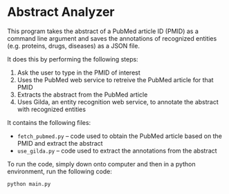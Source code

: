 # Abstract Analyzer

This program takes the abstract of a PubMed article ID (PMID) as a command line argument and saves the annotations of recognized entities (e.g. proteins, drugs, diseases) as a JSON file.

It does this by performing the following steps:
1. Ask the user to type in the PMID of interest
2. Uses the PubMed web service to retreive the PubMed article for that PMID
3. Extracts the abstract from the PubMed article
4. Uses Gilda, an entity recognition web service, to annotate the abstract with recognized entities

It contains the following files:
* `fetch_pubmed.py` – code used to obtain the PubMed article based on the PMID and extract the abstract
* `use_gilda.py` – code used to extract the annotations from the abstract

To run the code, simply down onto computer and then in a python environment, run the following code:

```python
python main.py